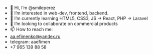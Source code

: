- 👋 Hi, I’m @smileperez
- 👀 I’m interested in web-dev, frontend, backend.
- 🌱 I’m currently learning HTML5, CSS3, JS -> React, PHP -> Laravel
- 💞️ I’m looking to collaborate on commercial products
- 📫 How to reach me: 
- aa.efimenko@yandex.ru
- telegram: aaefimen
- +7 965 139 88 58

<!---
smileperez/smileperez is a ✨ special ✨ repository because its `README.md` (this file) appears on your GitHub profile.
You can click the Preview link to take a look at your changes.
--->
